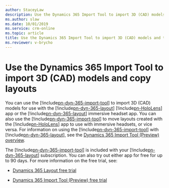 ```yaml
---
author: StaceyLaw
description: Use the Dynamics 365 Import Tool to import 3D (CAD) models and to copy layouts between Microsoft HoloLens and immersive headsets
ms.author: slaw
ms.date: 10/01/2019
ms.service: crm-online
ms.topic: article
title: Use the Dynamics 365 Import Tool to import 3D (CAD) models and to copy layouts between Microsoft HoloLens and immersive headsets
ms.reviewer: v-brycho
---
```


# Use the Dynamics 365 Import Tool to import 3D (CAD) models and copy layouts


You can use the [!include[pn-dyn-365-import-tool](../includes/pn-dyn-365-import-tool.md)] to import 3D (CAD) models for use with the [!include[pn-dyn-365-layout](../includes/pn-dyn-365-layout.md)] [!include[pn-HoloLens](../includes/pn-HoloLens.md)] app or the [!include[pn-dyn-365-layout](../includes/pn-dyn-365-layout.md)] 
immersive headset app. You can also use the [!include[pn-dyn-365-import-tool](../includes/pn-dyn-365-import-tool.md)] to move layouts created with the [!include[pn-HoloLens](../includes/pn-HoloLens.md)] app to use with immersive headsets, 
or vice versa. For information on using the [!include[pn-dyn-365-import-tool](../includes/pn-dyn-365-import-tool.md)] with [!include[pn-dyn-365-layout](../includes/pn-dyn-365-layout.md)], see the 
[Dynamics 365 Import Tool (Preview) overview](https://docs.microsoft.com/dynamics365/mixed-reality/import-tool).

The [!include[pn-dyn-365-import-tool](../includes/pn-dyn-365-import-tool.md)] is included with your [!include[pn-dyn-365-layout](../includes/pn-dyn-365-layout.md)] subscription. You can also try out either app for free for up to 90 days. For more information on the free trial, see:

- [Dynamics 365 Layout free trial](try-layout-free.md)

- [Dynamics 365 Import Tool (Preview) free trial](https://docs.microsoft.com/dynamics365/mixed-reality/import-tool/try-import-tool-free)


